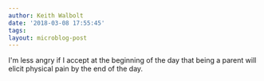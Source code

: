 ```yaml
---
author: Keith Walbolt
date: '2018-03-08 17:55:45'
tags:
layout: microblog-post
---
```


I'm less angry if I accept at the beginning of the day that being a parent will elicit physical pain by the end of the day. 